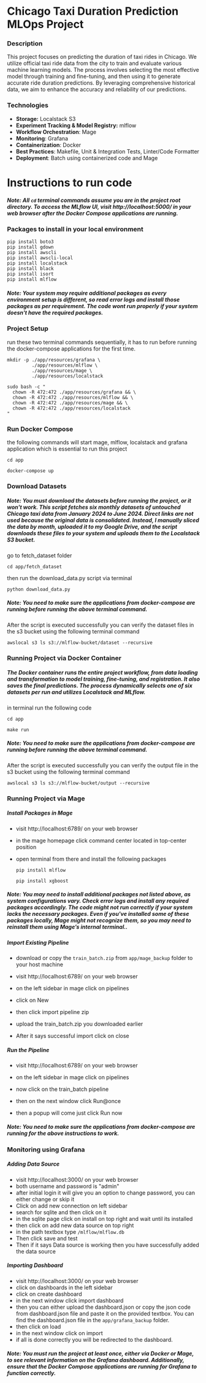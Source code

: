 
# Chicago Taxi Duration Prediction MLOps Project

### Description
This project focuses on predicting the duration of taxi rides in Chicago. We utilize official taxi ride data from the city to train and evaluate various machine learning models. The process involves selecting the most effective model through training and fine-tuning, and then using it to generate accurate ride duration predictions. By leveraging comprehensive historical data, we aim to enhance the accuracy and reliability of our predictions.

### Technologies
* **Storage:** Localstack S3
* **Experiment Tracking & Model Registry:** mlflow
* **Workflow Orchestration**: Mage
* **Monitoring**: Grafana
* **Containerization**: Docker
* **Best Practices**: Makefile, Unit & Integration Tests, Linter/Code Formatter
* **Deployment**: Batch using containerized code and Mage


# Instructions to run code

##### Note: All `cd` terminal commands assume you are in the project root directory. To access the MLflow UI, visit http://localhost:5000/ in your web browser after the Docker Compose applications are running. 

### Packages to install in your local environment

    pip install boto3
    pip install gdown
    pip install awscli
    pip install awscli-local
    pip install localstack
    pip install black
    pip install isort
    pip install mlflow
    

##### Note: Your system may require additional packages as every environment setup is different, so read error logs and install those packages as per requirement. The code wont run properly if your system doesn't have the required packages.

### Project Setup
run these two terminal commands sequentially, it has to run before running the docker-compose applications for the first time.

    mkdir -p ./app/resources/grafana \
             ./app/resources/mlflow \
             ./app/resources/mage \
             ./app/resources/localstack

    sudo bash -c "
      chown -R 472:472 ./app/resources/grafana && \
      chown -R 472:472 ./app/resources/mlflow && \
      chown -R 472:472 ./app/resources/mage && \
      chown -R 472:472 ./app/resources/localstack
    "

### Run Docker Compose

the following commands will start mage, mlflow, localstack and grafana application which is essential to run this project

`cd app`

`docker-compose up`

### Download Datasets

##### Note: You must download the datasets before running the project, or it won't work. This script fetches six monthly datasets of untouched Chicago taxi data from January 2024 to June 2024. Direct links are not used because the original data is consolidated. Instead, I manually sliced the data by month, uploaded it to my Google Drive, and the script downloads these files to your system and uploads them to the Localstack S3 bucket.

go to fetch_dataset folder 

`cd app/fetch_dataset`

then run the download_data.py script via terminal

`python download_data.py `

##### Note: You need to make sure the applications from docker-compose are running before running the above terminal command.

After the script is executed successfully you can verify the dataset files in the s3 bucket using the following terminal command

`awslocal s3 ls s3://mlflow-bucket/dataset --recursive`

### Running Project via Docker Container

##### The Docker container runs the entire project workflow, from data loading and transformation to model training, fine-tuning, and registration. It also saves the final predictions. The process dynamically selects one of six datasets per run and utilizes Localstack and MLflow.

in terminal run the following code 

`cd app`

`make run`

##### Note: You need to make sure the applications from docker-compose are running before running the above terminal command.

After the script is executed successfully you can verify the output file in the s3 bucket using the following terminal command

`awslocal s3 ls s3://mlflow-bucket/output --recursive`

### Running Project via Mage

##### Install Packages in Mage

* visit http://localhost:6789/ on your web browser

* in the mage homepage click command center located in top-center position

* open terminal from there and install the following packages

    `pip install mlflow`
    
    `pip install xgboost`

##### Note: You may need to install additional packages not listed above, as system configurations vary. Check error logs and install any required packages accordingly. The code might not run correctly if your system lacks the necessary packages. Even if you've installed some of these packages locally, Mage might not recognize them, so you may need to reinstall them using Mage’s internal terminal..

##### Import Existing Pipeline

* download or copy the `train_batch.zip` from `app/mage_backup` folder to your host machine

* visit http://localhost:6789/ on your web browser

* on the left sidebar in mage click on pipelines

* click on New 

* then click import pipeline zip

* upload the train_batch.zip you downloaded earlier 

* After it says successful import click on close

##### Run the Pipeline

* visit http://localhost:6789/ on your web browser

* on the left sidebar in mage click on pipelines

* now click on the train_batch pipeline 

* then on the next window click Run@once

* then a popup will come just click Run now

##### Note: You need to make sure the applications from docker-compose are running for the above instructions to work.

### Monitoring using Grafana
##### Adding Data Source
* visit http://localhost:3000/ on your web browser
* both username and password is "admin"
* after initial login it will give you an option to change password, you can either change or skip it
* Click on add new connection on left sidebar
* search for sqlite and then click on it
* in the sqlite page click on install on top right and wait until its installed
* then click on add new data source on top right
* in the path textbox type
`/mlflow/mlflow.db`
* Then click save and test
* Then if it says Data source is working then you have successfully added the data source

##### Importing Dashboard
* visit http://localhost:3000/ on your web browser
* click on dashboards in the left sidebar
* click on create dashboard
* in the next window click import dashboard
* then you can either upload the dashboard.json or copy the json code from dashboard.json file and paste it on the provided textbox. You can find the dashboard.json file in the `app/grafana_backup` folder.
* then click on load
* in the next window click on import
* if all is done correctly you will be redirected to the dashboard.

##### Note: You must run the project at least once, either via Docker or Mage, to see relevant information on the Grafana dashboard. Additionally, ensure that the Docker Compose applications are running for Grafana to function correctly.
